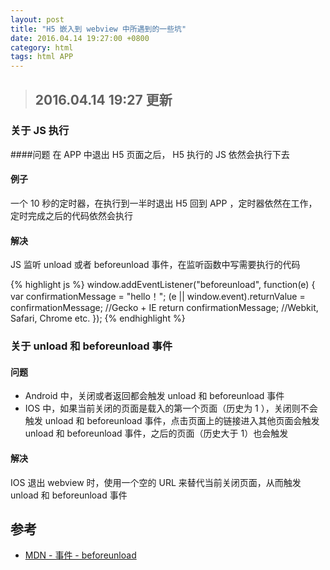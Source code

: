 ```yaml
---
layout: post
title: "H5 嵌入到 webview 中所遇到的一些坑"
date: 2016.04.14 19:27:00 +0800
category: html
tags: html APP
---
```


> ## 2016.04.14 19:27 更新

### 关于 JS 执行

####问题
  在 APP 中退出 H5 页面之后， H5 执行的 JS 依然会执行下去

#### 例子
  一个 10 秒的定时器，在执行到一半时退出 H5 回到 APP ，定时器依然在工作，定时完成之后的代码依然会执行

#### 解决
  JS 监听 unload 或者 beforeunload 事件，在监听函数中写需要执行的代码

{% highlight js %}
  window.addEventListener("beforeunload", function(e) {
    var confirmationMessage = "hello！";
    (e || window.event).returnValue = confirmationMessage;     //Gecko + IE
    return confirmationMessage;                                //Webkit, Safari, Chrome etc.
  });
{% endhighlight %}


### 关于 unload 和 beforeunload 事件

#### 问题
* Android 中，关闭或者返回都会触发 unload 和 beforeunload 事件
* IOS 中，如果当前关闭的页面是载入的第一个页面（历史为 1 ），关闭则不会触发 unload 和 beforeunload 事件，点击页面上的链接进入其他页面会触发 unload 和 beforeunload 事件，之后的页面（历史大于 1）也会触发

#### 解决
  IOS 退出 webview 时，使用一个空的 URL 来替代当前关闭页面，从而触发 unload 和 beforeunload 事件


## 参考
* [MDN - 事件 - beforeunload](https://developer.mozilla.org/zh-CN/docs/Web/Events/beforeunload)

<script>
  window.addEventListener("beforeunload", function(e) {
    var confirmationMessage = "hello！这是一个 beforeunload 例子！";
    (e || window.event).returnValue = confirmationMessage;     //Gecko + IE
    return confirmationMessage;                                //Webkit, Safari, Chrome etc.
  });
</script>